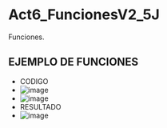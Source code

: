 # Act6_FuncionesV2_5J
Funciones.

## EJEMPLO DE FUNCIONES
- CODIGO
- ![image](https://github.com/user-attachments/assets/cf3c6243-64dc-4b96-aea0-595ff9fac9e0)
- ![image](https://github.com/user-attachments/assets/800b8821-b755-406c-b13d-235bae9826eb)
- RESULTADO
- ![image](https://github.com/user-attachments/assets/8e8fd1eb-5016-4a77-bbd5-d0c81f3903ae)


